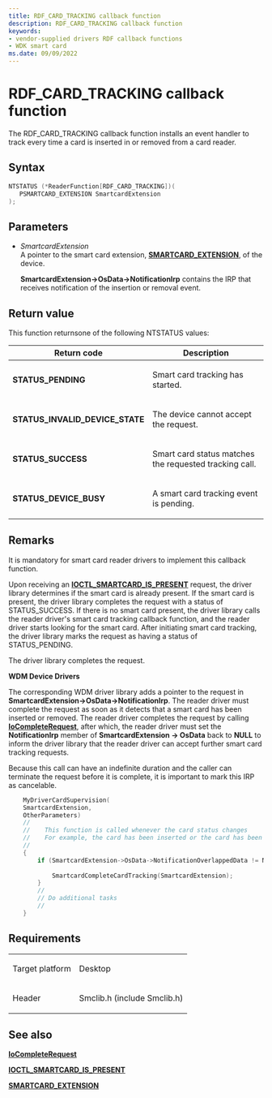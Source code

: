 ```yaml
---
title: RDF_CARD_TRACKING callback function
description: RDF_CARD_TRACKING callback function
keywords:
- vendor-supplied drivers RDF callback functions
- WDK smart card
ms.date: 09/09/2022
---
```


# RDF\_CARD\_TRACKING callback function

The RDF\_CARD\_TRACKING callback function installs an event handler to track every time a card is inserted in or removed from a card reader.

## Syntax

``` c++
NTSTATUS (*ReaderFunction[RDF_CARD_TRACKING])(
   PSMARTCARD_EXTENSION SmartcardExtension
);
```

## Parameters

  - *SmartcardExtension*  
    A pointer to the smart card extension, [**SMARTCARD\_EXTENSION**](/windows-hardware/drivers/ddi/smclib/ns-smclib-_smartcard_extension), of the device.
    
    **SmartcardExtension-\>OsData-\>NotificationIrp** contains the IRP that receives notification of the insertion or removal event.

## Return value

This function returnsone of the following NTSTATUS values:

<table>
<thead>
<tr class="header">
<th>Return code</th>
<th>Description</th>
</tr>
</thead>
<tbody>
<tr class="odd">
<td><strong>STATUS_PENDING</strong></td>
<td><p>Smart card tracking has started.</p></td>
</tr>
<tr class="even">
<td><strong>STATUS_INVALID_DEVICE_STATE</strong></td>
<td><p>The device cannot accept the request.</p></td>
</tr>
<tr class="odd">
<td><strong>STATUS_SUCCESS</strong></td>
<td><p>Smart card status matches the requested tracking call.</p></td>
</tr>
<tr class="even">
<td><strong>STATUS_DEVICE_BUSY</strong></td>
<td><p>A smart card tracking event is pending.</p></td>
</tr>
</tbody>
</table>

## Remarks

It is mandatory for smart card reader drivers to implement this callback function.

Upon receiving an [**IOCTL\_SMARTCARD\_IS\_PRESENT**](/windows-hardware/drivers/ddi/winsmcrd/ni-winsmcrd-ioctl_smartcard_is_present) request, the driver library determines if the smart card is already present. If the smart card is present, the driver library completes the request with a status of STATUS\_SUCCESS. If there is no smart card present, the driver library calls the reader driver's smart card tracking callback function, and the reader driver starts looking for the smart card. After initiating smart card tracking, the driver library marks the request as having a status of STATUS\_PENDING.

The driver library completes the request.

**WDM Device Drivers**

The corresponding WDM driver library adds a pointer to the request in **SmartcardExtension-\>OsData-\>NotificationIrp**. The reader driver must complete the request as soon as it detects that a smart card has been inserted or removed. The reader driver completes the request by calling [**IoCompleteRequest**](https://msdn.microsoft.com/library/ff548343\(v=vs.85\)), after which, the reader driver must set the **NotificationIrp** member of **SmartcardExtension -\> OsData** back to **NULL** to inform the driver library that the reader driver can accept further smart card tracking requests.

Because this call can have an indefinite duration and the caller can terminate the request before it is complete, it is important to mark this IRP as cancelable.

```cpp
    MyDriverCardSupervision(
    SmartcardExtension, 
    OtherParameters)
    //
    //    This function is called whenever the card status changes
    //    For example, the card has been inserted or the card has been removed
    //
    {
        if (SmartcardExtension->OsData->NotificationOverlappedData != NULL){
    
            SmartcardCompleteCardTracking(SmartcardExtension);
        }
        //
        // Do additional tasks
        //
    }
```

## Requirements

<table>
<tbody>
<tr class="odd">
<td><p>Target platform</p></td>
<td>Desktop</td>
</tr>
<tr class="even">
<td><p>Header</p></td>
<td>Smclib.h (include Smclib.h)</td>
</tr>
</tbody>
</table>

## See also

[**IoCompleteRequest**](https://msdn.microsoft.com/library/ff548343\(v=vs.85\))

[**IOCTL\_SMARTCARD\_IS\_PRESENT**](/windows-hardware/drivers/ddi/winsmcrd/ni-winsmcrd-ioctl_smartcard_is_present)

[**SMARTCARD\_EXTENSION**](/windows-hardware/drivers/ddi/smclib/ns-smclib-_smartcard_extension)
